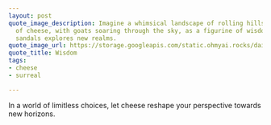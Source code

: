 ```yaml
---
layout: post
quote_image_description: Imagine a whimsical landscape of rolling hills made entirely
  of cheese, with goats soaring through the sky, as a figurine of wisdom wearing Lotus
  sandals explores new realms.
quote_image_url: https://storage.googleapis.com/static.ohmyai.rocks/daily/2023-10-12.jpg
quote_title: Wisdom
tags:
- cheese
- surreal

---
```


In a world of limitless choices, let cheese reshape your perspective towards new horizons.